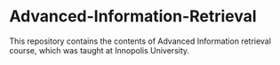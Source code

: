 # Advanced-Information-Retrieval
This repository contains the contents of Advanced Information retrieval course, which was taught at Innopolis University.
